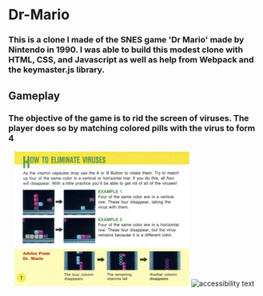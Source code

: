 # Dr-Mario
### This is a clone I made of the SNES game 'Dr Mario' made by Nintendo in 1990. I was able to build this modest clone with HTML, CSS, and Javascript as well as help from Webpack and the keymaster.js library.

## Gameplay

### The objective of the game is to rid the screen of viruses. The player does so by matching colored pills with the virus to form 4 

<p align="center">
  <img src="./Dr-Mario-Instructions.png" width="350" title="hover text">
  <img src="your_relative_path_here_number_2_large_name" width="350" alt="accessibility text">
</p>
